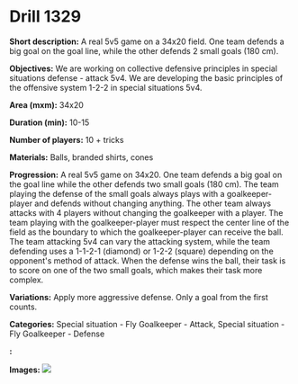 # Drill 1329

**Short description:**
A real 5v5 game on a 34x20 field. One team defends a big goal on the goal line, while the other defends 2 small goals (180 cm).

**Objectives:**
We are working on collective defensive principles in special situations defense - attack 5v4. We are developing the basic principles of the offensive system 1-2-2 in special situations 5v4.

**Area (mxm):**
34x20

**Duration (min):**
10-15

**Number of players:**
10 + tricks

**Materials:**
Balls, branded shirts, cones

**Progression:**
A real 5v5 game on 34x20. One team defends a big goal on the goal line while the other defends two small goals (180 cm). The team playing the defense of the small goals always plays with a goalkeeper-player and defends without changing anything. The other team always attacks with 4 players without changing the goalkeeper with a player. The team playing with the goalkeeper-player must respect the center line of the field as the boundary to which the goalkeeper-player can receive the ball. The team attacking 5v4 can vary the attacking system, while the team defending uses a 1-1-2-1 (diamond) or 1-2-2 (square) depending on the opponent's method of attack. When the defense wins the ball, their task is to score on one of the two small goals, which makes their task more complex.

**Variations:**
Apply more aggressive defense. Only a goal from the first counts.

**Categories:**
Special situation - Fly Goalkeeper - Attack, Special situation - Fly Goalkeeper - Defense

**:**


**Images:**
![](https://www.coachingfutsal.com/\images\11438d63-cd85-40b7-b993-9994bab83dc0_140.png)


